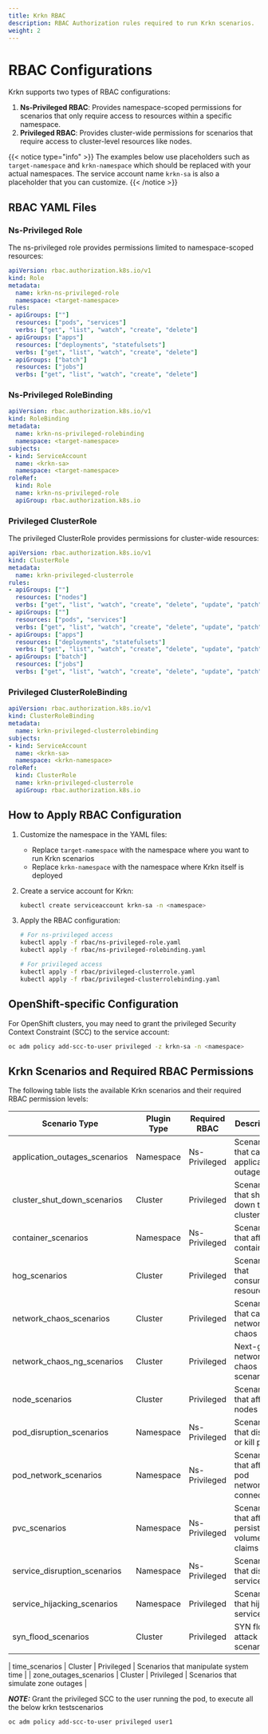 ```yaml
---
title: Krkn RBAC
description: RBAC Authorization rules required to run Krkn scenarios.
weight: 2
---
```


# RBAC Configurations

Krkn supports two types of RBAC configurations:

1. **Ns-Privileged RBAC**: Provides namespace-scoped permissions for scenarios that only require access to resources within a specific namespace.
2. **Privileged RBAC**: Provides cluster-wide permissions for scenarios that require access to cluster-level resources like nodes.

{{< notice type="info" >}} The examples below use placeholders such as `target-namespace` and `krkn-namespace` which should be replaced with your actual namespaces. The service account name `krkn-sa` is also a placeholder that you can customize. {{< /notice >}}

## RBAC YAML Files

### Ns-Privileged Role

The ns-privileged role provides permissions limited to namespace-scoped resources:

```yaml
apiVersion: rbac.authorization.k8s.io/v1
kind: Role
metadata:
  name: krkn-ns-privileged-role
  namespace: <target-namespace>
rules:
- apiGroups: [""]
  resources: ["pods", "services"]
  verbs: ["get", "list", "watch", "create", "delete"]
- apiGroups: ["apps"]
  resources: ["deployments", "statefulsets"]
  verbs: ["get", "list", "watch", "create", "delete"]
- apiGroups: ["batch"]
  resources: ["jobs"]
  verbs: ["get", "list", "watch", "create", "delete"]
```

### Ns-Privileged RoleBinding

```yaml
apiVersion: rbac.authorization.k8s.io/v1
kind: RoleBinding
metadata:
  name: krkn-ns-privileged-rolebinding
  namespace: <target-namespace>
subjects:
- kind: ServiceAccount
  name: <krkn-sa>
  namespace: <target-namespace>
roleRef:
  kind: Role
  name: krkn-ns-privileged-role
  apiGroup: rbac.authorization.k8s.io
```

### Privileged ClusterRole

The privileged ClusterRole provides permissions for cluster-wide resources:

```yaml
apiVersion: rbac.authorization.k8s.io/v1
kind: ClusterRole
metadata:
  name: krkn-privileged-clusterrole
rules:
- apiGroups: [""]
  resources: ["nodes"]
  verbs: ["get", "list", "watch", "create", "delete", "update", "patch"]
- apiGroups: [""]
  resources: ["pods", "services"]
  verbs: ["get", "list", "watch", "create", "delete", "update", "patch"]
- apiGroups: ["apps"]
  resources: ["deployments", "statefulsets"]
  verbs: ["get", "list", "watch", "create", "delete", "update", "patch"]
- apiGroups: ["batch"]
  resources: ["jobs"]
  verbs: ["get", "list", "watch", "create", "delete", "update", "patch"]
```

### Privileged ClusterRoleBinding

```yaml
apiVersion: rbac.authorization.k8s.io/v1
kind: ClusterRoleBinding
metadata:
  name: krkn-privileged-clusterrolebinding
subjects:
- kind: ServiceAccount
  name: <krkn-sa>
  namespace: <krkn-namespace>
roleRef:
  kind: ClusterRole
  name: krkn-privileged-clusterrole
  apiGroup: rbac.authorization.k8s.io
```

## How to Apply RBAC Configuration

1. Customize the namespace in the YAML files:
   - Replace `target-namespace` with the namespace where you want to run Krkn scenarios
   - Replace `krkn-namespace` with the namespace where Krkn itself is deployed

2. Create a service account for Krkn:
   ```bash
   kubectl create serviceaccount krkn-sa -n <namespace>
   ```

3. Apply the RBAC configuration:
   ```bash
   # For ns-privileged access
   kubectl apply -f rbac/ns-privileged-role.yaml
   kubectl apply -f rbac/ns-privileged-rolebinding.yaml
   
   # For privileged access
   kubectl apply -f rbac/privileged-clusterrole.yaml
   kubectl apply -f rbac/privileged-clusterrolebinding.yaml
   ```

## OpenShift-specific Configuration

For OpenShift clusters, you may need to grant the privileged Security Context Constraint (SCC) to the service account:

```bash
oc adm policy add-scc-to-user privileged -z krkn-sa -n <namespace>
```

## Krkn Scenarios and Required RBAC Permissions

The following table lists the available Krkn scenarios and their required RBAC permission levels:

| Scenario Type | Plugin Type | Required RBAC | Description |
|---------------|-------------|--------------|-------------|
| application_outages_scenarios | Namespace | Ns-Privileged | Scenarios that cause application outages |
| cluster_shut_down_scenarios | Cluster | Privileged | Scenarios that shut down the cluster |
| container_scenarios | Namespace | Ns-Privileged | Scenarios that affect containers |
| hog_scenarios | Cluster | Privileged | Scenarios that consume resources |
| network_chaos_scenarios | Cluster | Privileged | Scenarios that cause network chaos |
| network_chaos_ng_scenarios | Cluster | Privileged | Next-gen network chaos scenarios |
| node_scenarios | Cluster | Privileged | Scenarios that affect nodes |
| pod_disruption_scenarios | Namespace | Ns-Privileged | Scenarios that disrupt or kill pods |
| pod_network_scenarios | Namespace | Ns-Privileged | Scenarios that affect pod network connectivity |
| pvc_scenarios | Namespace | Ns-Privileged | Scenarios that affect persistent volume claims |
| service_disruption_scenarios | Namespace | Ns-Privileged | Scenarios that disrupt services |s
| service_hijacking_scenarios | Namespace | Privileged | Scenarios that hijack services |
| syn_flood_scenarios | Cluster | Privileged | SYN flood attack scenarios |

| time_scenarios | Cluster | Privileged | Scenarios that manipulate system time |
| zone_outages_scenarios | Cluster | Privileged | Scenarios that simulate zone outages |

**_NOTE:_** Grant the privileged SCC to the user running the pod, to execute all the below krkn testscenarios
```
oc adm policy add-scc-to-user privileged user1
```